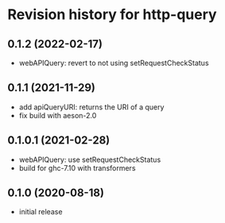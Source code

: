 # Revision history for http-query

## 0.1.2 (2022-02-17)
- webAPIQuery: revert to not using setRequestCheckStatus

## 0.1.1 (2021-11-29)
- add apiQueryURI: returns the URI of a query
- fix build with aeson-2.0

## 0.1.0.1 (2021-02-28)
- webAPIQuery: use setRequestCheckStatus
- build for ghc-7.10 with transformers

## 0.1.0 (2020-08-18)
- initial release
